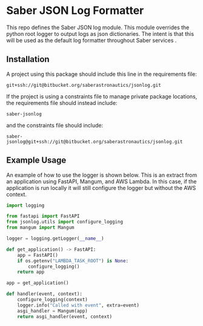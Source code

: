 # Saber JSON Log Formatter

This repo defines the Saber JSON log module. This module overrides the python root logger to output logs as json dictionaries. The intent is that this will be used as the default log formatter throughout Saber services .

## Installation

A project using this package should include this line in the requirements file:

```
git+ssh://git@bitbucket.org/saberastronautics/jsonlog.git
```

If the project is using a constraints file to manage private package locations, the requirements file should instead include:

```
saber-jsonlog
```

and the constraints file should include:

```
saber-jsonlog@git+ssh://git@bitbucket.org/saberastronautics/jsonlog.git
```

## Example Usage

An example of how to use the logger is shown below. This is an extract from an application using FastAPI, Mangum, and AWS Lambda. In this case, if the application is run locally it will still configure the logger but without the AWS context.

```python
import logging

from fastapi import FastAPI
from jsonlog.utils import configure_logging
from mangum import Mangum

logger = logging.getLogger(__name__)

def get_application() -> FastAPI:
    app = FastAPI()
    if os.getenv("LAMBDA_TASK_ROOT") is None:
        configure_logging()
    return app

app = get_application()

def handler(event, context):
    configure_logging(context)
    logger.info("Called with event", extra=event)
    asgi_handler = Mangum(app)
    return asgi_handler(event, context)
```